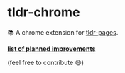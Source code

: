 # tldr-chrome
📚 A chrome extension for [tldr-pages](https://github.com/tldr-pages/tldr).

**[list of planned improvements](todo.md)**

(feel free to contribute :smile:)
